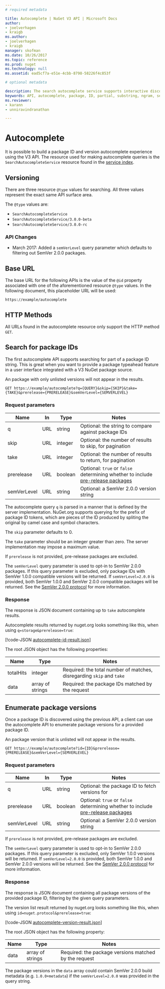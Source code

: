 ```yaml
---
# required metadata 

title: Autocomplete | NuGet V3 API | Microsoft Docs
author:
- joelverhagen
- kraigb
ms.author:
- joelverhagen
- kraigb
manager: skofman
ms.date: 10/26/2017
ms.topic: reference
ms.prod: nuget
ms.technology: null
ms.assetid: ead5cf7a-e51e-4cbb-8798-58226f4c853f

# optional metadata

description: The search autocomplete service supports interactive discovery of package IDs and versions.
keywords: API, autocomplete, package, ID, partial, substring, ngram, search, version, identifier
ms.reviewer:
- karann
- unniravindranathan

---
```


# Autocomplete

It is possible to build a package ID and version autocomplete experience using the V3 API. The resource used for making
autocomplete queries is the `SearchAutocompleteService` resource found in the [service index](service-index.md).

## Versioning

There are three resource `@type` values for searching. All three values represent the exact same API surface area.

The `@type` values are:

 - `SearchAutocompleteService`
 - `SearchAutocompleteService/3.0.0-beta`
 - `SearchAutocompleteService/3.0.0-rc`

### API Changes

 - March 2017: Added a `semVerLevel` query parameter which defaults to filtering out SemVer 2.0.0 packages.

## Base URL

The base URL for the following APIs is the value of the `@id` property associated with one of the aforementioned
resource `@type` values. In the following document, this placeholder URL will be used:

```
https://example/autocomplete
```

## HTTP Methods

All URLs found in the autocomplete resource only support the HTTP method `GET`.

## Search for package IDs

The first autocomplete API supports searching for part of a package ID string. This is great when you want to provide
a package typeahead feature in a user interface integrated with a V3 NuGet package source.

An package with only unlisted versions will not appear in the results.

```
GET https://example/autocomplete?q={QUERY}&skip={SKIP}&take={TAKE}&prerelease={PRERELEASE}&semVerLevel={SEMVERLEVEL}
```

### Request parameters

Name        | In     | Type    | Notes
----------- | ------ | ------- | -----
q           | URL    | string  | Optional: the string to compare against package IDs
skip        | URL    | integer | Optional: the number of results to skip, for pagination
take        | URL    | integer | Optional: the number of results to return, for pagination
prerelease  | URL    | boolean | Optional: `true` or `false` determining whether to include [pre-release packages](../../create-packages/prerelease-packages.md)
semVerLevel | URL    | string  | Optional: a SemVer 2.0.0 version string 

The autocomplete query `q` is parsed in a manner that is defined by the server implementation. NuGet.org supports
querying for the prefix of package ID tokens, which are pieces of the ID produced by spliting the original by camel
case and symbol characters.

The `skip` parameter defaults to 0.

The `take` parameter should be an integer greater than zero. The server implementation may impose a maximum value.

If `prerelease` is not provided, pre-release packages are excluded.

The `semVerLevel` query parameter is used to opt-in to SemVer 2.0.0 packages. If this query parameter is excluded, only
package IDs with SemVer 1.0.0 compatible versions will be returned. If `semVerLevel=2.0.0` is provided, both SemVer
1.0.0 and SemVer 2.0.0 compatible packages will be returned. See the
[SemVer 2.0.0 protocol](https://github.com/NuGet/Home/wiki/Semver-2.0.0-Protocol) for more information.

### Response

The response is JSON document containing up to `take` autocomplete results.

Autocomplete results returned by nuget.org looks something like this, when using `q=storage&prerelease=true`:

[!code-JSON [autocomplete-id-result.json](./_data/autocomplete-id-result.json)]

The root JSON object has the following properties:

Name      | Type             | Notes
--------- | ---------------- | -----
totalHits | integer          | Required: the total number of matches, disregarding `skip` and `take`
data      | array of strings | Required: the package IDs matched by the request

## Enumerate package versions

Once a package ID is discovered using the previous API, a client can use the autocomplete API to enumerate package
versions for a provided package ID.

An package version that is unlisted will not appear in the results.

```
GET https://example/autocomplete?id={ID}&prerelease={PRERELEASE}&semVerLevel={SEMVERLEVEL}
```

### Request parameters

Name        | In     | Type    | Notes
----------- | ------ | ------- | -----
q           | URL    | string  | Optional: the package ID to fetch versions for
prerelease  | URL    | boolean | Optional: `true` or `false` determining whether to include [pre-release packages](../../create-packages/prerelease-packages.md)
semVerLevel | URL    | string  | Optional: a SemVer 2.0.0 version string 

If `prerelease` is not provided, pre-release packages are excluded.

The `semVerLevel` query parameter is used to opt-in to SemVer 2.0.0 packages. If this query parameter is excluded, only
SemVer 1.0.0 versions will be returned. If `semVerLevel=2.0.0` is provided, both SemVer 1.0.0 and SemVer 2.0.0 versions
will be returned. See the [SemVer 2.0.0 protocol](https://github.com/NuGet/Home/wiki/Semver-2.0.0-Protocol) for more
information.

### Response

The response is JSON document containing all package versions of the provided package ID, filtering by the given query
parameters.

The version list result returned by nuget.org looks something like this, when using
`id=nuget.protocol&prerelease=true`:

[!code-JSON [autocomplete-version-result.json](./_data/autocomplete-version-result.json)]

The root JSON object has the following property:

Name      | Type             | Notes
--------- | ---------------- | -----
data      | array of strings | Required: the package versions matched by the request

The package versions in the `data` array could contain SemVer 2.0.0 build metadata (e.g. `1.0.0+metadata`) if the
`semVerLevel=2.0.0` was provided in the query string.
